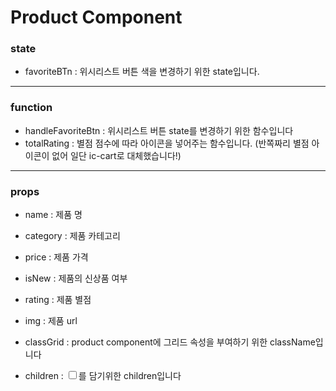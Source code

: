 # Product Component

### state

- favoriteBTn : 위시리스트 버튼 색을 변경하기 위한 state입니다.

---

### function

- handleFavoriteBtn : 위시리스트 버튼 state를 변경하기 위한 함수입니다
- totalRating : 별점 점수에 따라 아이콘을 넣어주는 함수입니다.
  (반쪽짜리 별점 아이콘이 없어 일단 ic-cart로 대체했습니다!)

---

### props

- name : 제품 명
- category : 제품 카테고리
- price : 제품 가격
- isNew : 제품의 신상품 여부
- rating : 제품 별점
- img : 제품 url

- classGrid : product component에 그리드 속성을 부여하기 위한 className입니다

- children : <input type="checkbox">를 담기위한 children입니다
